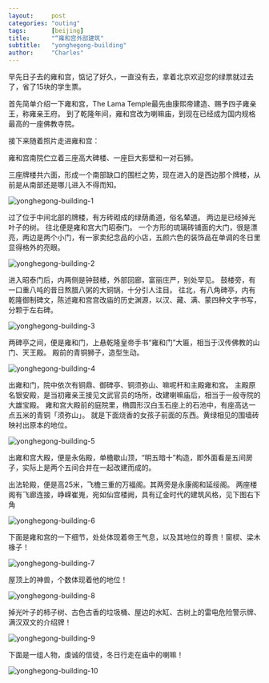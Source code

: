```yaml
---
layout:     post
categories: "outing"
tags:       [beijing]
title:      "“雍和宫外部建筑"
subtitle:   "yonghegong-building"
author:     "Charles"
---
```


早先日子去的雍和宫，惦记了好久，一直没有去，拿着北京欢迎您的绿票就过去了，省了15块的学生票。

首先简单介绍一下雍和宫，The Lama Temple最先由康熙帝建造、赐予四子雍亲王，称雍亲王府。
到了乾隆年间，雍和宫改为喇嘛庙，到现在已经成为国内规格最高的一座佛教寺院。

接下来随着照片走进雍和宫：

雍和宫南院伫立着三座高大碑楼、一座巨大影壁和一对石狮。

三座牌楼共六面，形成一个南部缺口的围栏之势，现在进入的是西边那个牌楼，从前是从南部还是哪儿进入不得而知。

![yonghegong-building-1]({{site.imageurl}}/yonghegong-building-1.jpg)

过了位于中间北部的牌楼，有方砖砌成的绿荫甬道，俗名辇道。
两边是已经掉光叶子的树。
往北便是雍和宫大门昭泰门。
一个方形的琉璃砖铺面的大门，很是漂亮，两边是两个小门，有一家卖纪念品的小店，五颜六色的装饰品在单调的冬日里显得格外的亮眼。

![yonghegong-building-2]({{site.imageurl}}/yonghegong-building-2.jpg)

进入昭泰门后，内两侧是钟鼓楼，外部回廊，富丽庄严，别处罕见。
鼓楼旁，有一口重八吨的昔日熬腊八粥的大铜锅，十分引人注目。
往北，有八角碑亭，内有乾隆御制碑文，陈述雍和宫宫改庙的历史渊源，以汉、藏、满、蒙四种文字书写，分颗于左右碑。

![yonghegong-building-3]({{site.imageurl}}/yonghegong-building-3.jpg)

两碑亭之间，便是雍和门，上悬乾隆皇帝手书“雍和门”大匾，相当于汉传佛教的山门、天王殿。
殿前的青铜狮子，造型生动。

![yonghegong-building-4]({{site.imageurl}}/yonghegong-building-4.jpg)

 出雍和门，院中依次有铜鼎、御碑亭、铜须弥山、嘛呢杆和主殿雍和宫。
 主殿原名银安殿，是当初雍亲王接见文武官员的场所，改建喇嘛庙后，相当于一般寺院的大雄宝殿。
 雍和宫大殿前的庭院里，椭圆形汉白玉石座上的石池中，有座高达一点五米的青铜「须弥山」。
 就是下面烧香的女孩子前面的东西。黄绿相见的围墙砖映衬出原本的地位。
 
![yonghegong-building-5]({{site.imageurl}}/yonghegong-building-5.jpg)

出雍和宫大殿，便是永佑殿，单檐歇山顶，“明五暗十”构造，即外面看是五间房子，实际上是两个五间合并在一起改建而成的。

出法轮殿，便是高25米，飞檐三重的万福阁。其两旁是永康阁和延绥阁。
两座楼阁有飞廊连接，峥嵘崔嵬，宛如仙宫楼阙，具有辽金时代的建筑风格，见下图右下角

![yonghegong-building-6]({{site.imageurl}}/yonghegong-building-6.jpg)

下面是雍和宫的一下细节，处处体现着帝王气息，以及其地位的尊贵！窗棂、梁木椽子！

![yonghegong-building-7]({{site.imageurl}}/yonghegong-building-7.jpg)

屋顶上的神兽，个数体现着他的地位！

![yonghegong-building-8]({{site.imageurl}}/yonghegong-building-8.jpg)

掉光叶子的柿子树、古色古香的垃圾桶、屋边的水缸、古树上的雷电危险警示牌、满汉双文的介绍牌！

![yonghegong-building-9]({{site.imageurl}}/yonghegong-building-9.jpg)

下面是一组人物，虔诚的信徒，冬日行走在庙中的喇嘛！

![yonghegong-building-10]({{site.imageurl}}/yonghegong-building-10.jpg)




